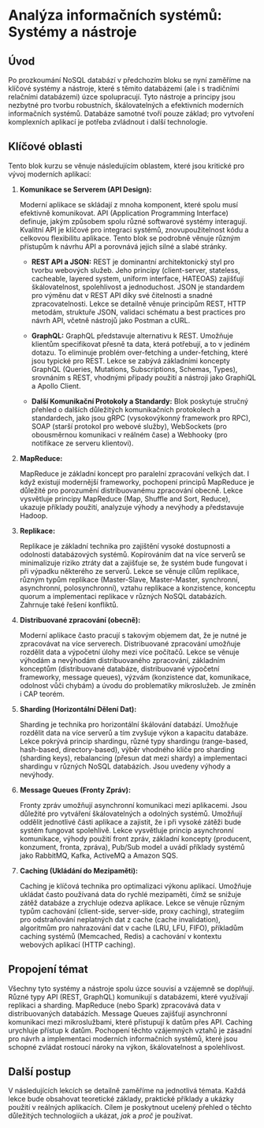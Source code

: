 # Analýza informačních systémů: Systémy a nástroje

## Úvod

Po prozkoumání NoSQL databází v předchozím bloku se nyní zaměříme na klíčové systémy a nástroje, které s těmito databázemi (ale i s tradičními relačními databázemi) úzce spolupracují. Tyto nástroje a principy jsou nezbytné pro tvorbu robustních, škálovatelných a efektivních moderních informačních systémů. Databáze samotné tvoří pouze základ; pro vytvoření komplexních aplikací je potřeba zvládnout i další technologie.

## Klíčové oblasti

Tento blok kurzu se věnuje následujícím oblastem, které jsou kritické pro vývoj moderních aplikací:

1.  **Komunikace se Serverem (API Design):**

    Moderní aplikace se skládají z mnoha komponent, které spolu musí efektivně komunikovat. API (Application Programming Interface) definuje, jakým způsobem spolu různé softwarové systémy interagují. Kvalitní API je klíčové pro integraci systémů, znovupoužitelnost kódu a celkovou flexibilitu aplikace. Tento blok se podrobně věnuje různým přístupům k návrhu API a porovnává jejich silné a slabé stránky.

    *   **REST API a JSON:** REST je dominantní architektonický styl pro tvorbu webových služeb. Jeho principy (client-server, stateless, cacheable, layered system, uniform interface, HATEOAS) zajišťují škálovatelnost, spolehlivost a jednoduchost. JSON je standardem pro výměnu dat v REST API díky své čitelnosti a snadné zpracovatelnosti. Lekce se detailně věnuje principům REST, HTTP metodám, struktuře JSON, validaci schématu a best practices pro návrh API, včetně nástrojů jako Postman a cURL.

    *   **GraphQL:** GraphQL představuje alternativu k REST. Umožňuje klientům specifikovat přesně ta data, která potřebují, a to v jediném dotazu. To eliminuje problém over-fetching a under-fetching, které jsou typické pro REST. Lekce se zabývá základními koncepty GraphQL (Queries, Mutations, Subscriptions, Schemas, Types), srovnáním s REST, vhodnými případy použití a nástroji jako GraphiQL a Apollo Client.

    *   **Další Komunikační Protokoly a Standardy:** Blok poskytuje stručný přehled o dalších důležitých komunikačních protokolech a standardech, jako jsou gRPC (vysokovýkonný framework pro RPC), SOAP (starší protokol pro webové služby), WebSockets (pro obousměrnou komunikaci v reálném čase) a Webhooky (pro notifikace ze serveru klientovi).

2.  **MapReduce:**

    MapReduce je základní koncept pro paralelní zpracování velkých dat. I když existují modernější frameworky, pochopení principů MapReduce je důležité pro porozumění distribuovanému zpracování obecně. Lekce vysvětluje principy MapReduce (Map, Shuffle and Sort, Reduce), ukazuje příklady použití, analyzuje výhody a nevýhody a představuje Hadoop.

3.  **Replikace:**

    Replikace je základní technika pro zajištění vysoké dostupnosti a odolnosti databázových systémů. Kopírováním dat na více serverů se minimalizuje riziko ztráty dat a zajišťuje se, že systém bude fungovat i při výpadku některého ze serverů. Lekce se věnuje cílům replikace, různým typům replikace (Master-Slave, Master-Master, synchronní, asynchronní, polosynchronní), vztahu replikace a konzistence, konceptu quorum a implementaci replikace v různých NoSQL databázích. Zahrnuje také řešení konfliktů.

4.  **Distribuované zpracování (obecně):**

    Moderní aplikace často pracují s takovým objemem dat, že je nutné je zpracovávat na více serverech. Distribuované zpracování umožňuje rozdělit data a výpočetní úlohy mezi více počítačů. Lekce se věnuje výhodám a nevýhodám distribuovaného zpracování, základním konceptům (distribuované databáze, distribuované výpočetní frameworky, message queues), výzvám (konzistence dat, komunikace, odolnost vůči chybám) a úvodu do problematiky mikroslužeb. Je zmíněn i CAP teorém.

5.  **Sharding (Horizontální Dělení Dat):**

     Sharding je technika pro horizontální škálování databází. Umožňuje rozdělit data na více serverů a tím zvyšuje výkon a kapacitu databáze. Lekce pokrývá princip shardingu, různé typy shardingu (range-based, hash-based, directory-based), výběr vhodného klíče pro sharding (sharding keys), rebalancing (přesun dat mezi shardy) a implementaci shardingu v různých NoSQL databázích. Jsou uvedeny výhody a nevýhody.

6.  **Message Queues (Fronty Zpráv):**

    Fronty zpráv umožňují asynchronní komunikaci mezi aplikacemi. Jsou důležité pro vytváření škálovatelných a odolných systémů. Umožňují oddělit jednotlivé části aplikace a zajistit, že i při vysoké zátěži bude systém fungovat spolehlivě. Lekce vysvětluje princip asynchronní komunikace, výhody použití front zpráv, základní koncepty (producent, konzument, fronta, zpráva), Pub/Sub model a uvádí příklady systémů jako RabbitMQ, Kafka, ActiveMQ a Amazon SQS.

7.  **Caching (Ukládání do Mezipaměti):**

    Caching je klíčová technika pro optimalizaci výkonu aplikací. Umožňuje ukládat často používaná data do rychlé mezipaměti, čímž se snižuje zátěž databáze a zrychluje odezva aplikace. Lekce se věnuje různým typům cachování (client-side, server-side, proxy caching), strategiím pro odstraňování neplatných dat z cache (cache invalidation), algoritmům pro nahrazování dat v cache (LRU, LFU, FIFO), příkladům caching systémů (Memcached, Redis) a cachování v kontextu webových aplikací (HTTP caching).

## Propojení témat

Všechny tyto systémy a nástroje spolu úzce souvisí a vzájemně se doplňují. Různé typy API (REST, GraphQL) komunikují s databázemi, které využívají replikaci a sharding. MapReduce (nebo Spark) zpracovává data v distribuovaných databázích. Message Queues zajišťují asynchronní komunikaci mezi mikroslužbami, které přistupují k datům přes API. Caching urychluje přístup k datům. Pochopení těchto vzájemných vztahů je zásadní pro návrh a implementaci moderních informačních systémů, které jsou schopné zvládat rostoucí nároky na výkon, škálovatelnost a spolehlivost.

## Další postup

V následujících lekcích se detailně zaměříme na jednotlivá témata. Každá lekce bude obsahovat teoretické základy, praktické příklady a ukázky použití v reálných aplikacích. Cílem je poskytnout ucelený přehled o těchto důležitých technologiích a ukázat, *jak* a *proč* je používat.

